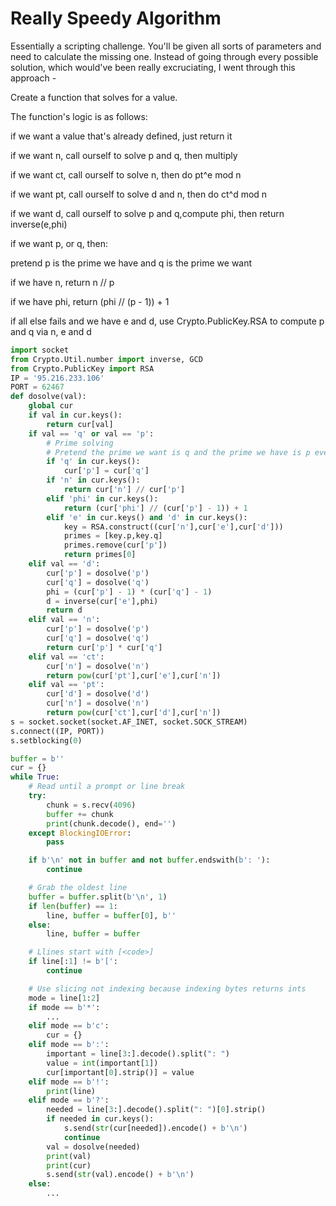 # Really Speedy Algorithm

Essentially a scripting challenge. You'll be given all sorts of parameters and need to calculate the missing one. Instead of going through every possible solution, which would've been really excruciating, I went through this approach -

Create a function that solves for a value.

The function's logic is as follows:

if we want a value that's already defined, just return it

if we want n, call ourself to solve p and q, then multiply

if we want ct, call ourself to solve n, then do pt^e mod n

if we want pt, call ourself to solve d and n, then do ct^d mod n

if we want d, call ourself to solve p and q,compute phi, then return inverse\(e,phi\)

if we want p, or q, then:

pretend p is the prime we have and q is the prime we want

if we have n, return n // p

if we have phi, return \(phi // \(p - 1\)\) + 1

if all else fails and we have e and d, use Crypto.PublicKey.RSA to compute p and q via n, e and d

```python
import socket
from Crypto.Util.number import inverse, GCD
from Crypto.PublicKey import RSA
IP = '95.216.233.106'
PORT = 62467
def dosolve(val):
    global cur
    if val in cur.keys():
        return cur[val]
    if val == 'q' or val == 'p':
        # Prime solving
        # Pretend the prime we want is q and the prime we have is p every time for simplicity.
        if 'q' in cur.keys():
            cur['p'] = cur['q']
        if 'n' in cur.keys():
            return cur['n'] // cur['p']
        elif 'phi' in cur.keys():
            return (cur['phi'] // (cur['p'] - 1)) + 1
        elif 'e' in cur.keys() and 'd' in cur.keys():
            key = RSA.construct((cur['n'],cur['e'],cur['d']))
            primes = [key.p,key.q]
            primes.remove(cur['p'])
            return primes[0]
    elif val == 'd':
        cur['p'] = dosolve('p')
        cur['q'] = dosolve('q')
        phi = (cur['p'] - 1) * (cur['q'] - 1)
        d = inverse(cur['e'],phi)
        return d
    elif val == 'n':
        cur['p'] = dosolve('p')
        cur['q'] = dosolve('q')
        return cur['p'] * cur['q']
    elif val == 'ct':
        cur['n'] = dosolve('n')
        return pow(cur['pt'],cur['e'],cur['n'])
    elif val == 'pt':
        cur['d'] = dosolve('d')
        cur['n'] = dosolve('n')
        return pow(cur['ct'],cur['d'],cur['n'])
s = socket.socket(socket.AF_INET, socket.SOCK_STREAM)
s.connect((IP, PORT))
s.setblocking(0)

buffer = b''
cur = {}
while True:
    # Read until a prompt or line break
    try:
        chunk = s.recv(4096)
        buffer += chunk
        print(chunk.decode(), end='')
    except BlockingIOError:
        pass

    if b'\n' not in buffer and not buffer.endswith(b': '):
        continue

    # Grab the oldest line
    buffer = buffer.split(b'\n', 1)
    if len(buffer) == 1:
        line, buffer = buffer[0], b''
    else:
        line, buffer = buffer

    # Llines start with [<code>]
    if line[:1] != b'[':
        continue

    # Use slicing not indexing because indexing bytes returns ints
    mode = line[1:2]
    if mode == b'*':
        ...
    elif mode == b'c':
        cur = {}
    elif mode == b':':
        important = line[3:].decode().split(": ")
        value = int(important[1])
        cur[important[0].strip()] = value
    elif mode == b'!':
        print(line)
    elif mode == b'?':
        needed = line[3:].decode().split(": ")[0].strip()
        if needed in cur.keys():
            s.send(str(cur[needed]).encode() + b'\n')
            continue
        val = dosolve(needed)
        print(val)
        print(cur)
        s.send(str(val).encode() + b'\n')
    else:
        ...
```


